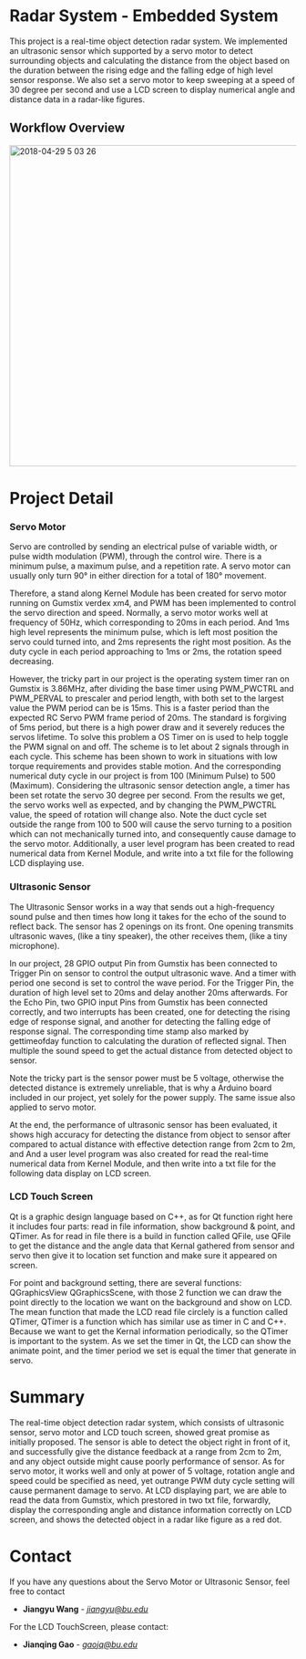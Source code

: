 # Radar System - Embedded System

This project is a real-time object detection radar system. We implemented an ultrasonic sensor which supported by a servo motor to detect surrounding objects and calculating the distance from the object based on the duration between the rising edge and the falling edge of high level sensor response. We also set a servo motor to keep sweeping at a speed of 30 degree per second and use a LCD screen to display numerical angle and distance data in a radar-like figures. 

## Workflow Overview

<img width="563" alt="2018-04-29 5 03 26" src="https://user-images.githubusercontent.com/22137277/39411025-d888f864-4bcf-11e8-8b2e-dc9fb5b53de6.png">


# Project Detail

### Servo Motor

Servo are controlled by sending an electrical pulse of variable width, or pulse width modulation (PWM), through the control wire. There is a minimum pulse, a maximum pulse, and a repetition rate. A servo motor can usually only turn 90° in either direction for a total of 180° movement. 

Therefore, a stand along Kernel Module has been created for servo motor running on Gumstix verdex xm4, and PWM has been implemented to control the servo direction and speed. Normally, a servo motor works well at frequency of 50Hz, which corresponding to 20ms in each period. And 1ms high level represents the minimum pulse, which is left most position the servo could turned into, and 2ms represents the right most position. As the duty cycle in each period approaching to 1ms or 2ms, the rotation speed decreasing.

However, the tricky part in our project is the operating system timer ran on Gumstix is 3.86MHz, after dividing the base timer using PWM_PWCTRL and PWM_PERVAL to prescaler and period length, with both set to the largest value the PWM period can be is 15ms. This is a faster period than the expected RC Servo PWM frame period of 20ms. The standard is forgiving of 5ms period, but there is a high power draw and it severely reduces the servos lifetime. To solve this problem a OS Timer on is used to help toggle the PWM signal on and off. The scheme is to let about 2 signals through in each cycle. This scheme has been shown to work in situations with low torque requirements and provides stable motion. And the corresponding numerical duty cycle in our project is from 100 (Minimum Pulse) to 500 (Maximum). Considering the ultrasonic sensor detection angle, a timer has been set rotate the servo 30 degree per second. From the results we get, the servo works well as expected, and by changing the PWM_PWCTRL value, the speed of rotation will change also. Note the duct cycle set outside the range from 100 to 500 will cause the servo turning to a position which can not mechanically turned into, and consequently cause damage to the servo motor. Additionally, a user level program has been created to read numerical data from Kernel Module, and write into a txt file for the following LCD displaying use.

### Ultrasonic Sensor

The Ultrasonic Sensor works in a way that sends out a high-frequency sound pulse and then times how long it takes for the echo of the sound to reflect back. The sensor has 2 openings on its front. One opening transmits ultrasonic waves, (like a tiny speaker), the other receives them, (like a tiny microphone).

In our project, 28 GPIO output Pin from Gumstix has been connected to Trigger Pin on sensor to control the output ultrasonic wave. And a timer with period one second is set to control the wave period. For the Trigger Pin, the duration of high level set to 20ms and delay another 20ms afterwards. For the Echo Pin, two GPIO input Pins from Gumstix has been connected correctly, and two interrupts has been created, one for detecting the rising edge of response signal, and another for detecting the falling edge of response signal. The corresponding time stamp also marked by gettimeofday function to calculating the duration of reflected signal. Then multiple the sound speed to get the actual distance from detected object to sensor.

Note the tricky part is the sensor power must be 5 voltage, otherwise the detected distance is extremely unreliable, that is why a Arduino board included in our project, yet solely for the power supply. The same issue also applied to servo motor.

At the end, the performance of ultrasonic sensor has been evaluated, it shows high accuracy for detecting the distance from object to sensor after compared to actual distance with effective detection range from 2cm to 2m, and And a user level program was also created for read the real-time numerical data from Kernel Module, and then write into a txt file for the following data display on LCD screen.

### LCD Touch Screen

Qt is a graphic design language based on C++, as for Qt function right here it includes four parts: read in file information, show background & point, and QTimer. As for read in file there is a build in function called QFile, use QFile to get the distance and the angle data that Kernal gathered from sensor and servo then give it to location set function and make sure it appeared on screen.

For point and background setting, there are several functions: QGraphicsView QGraphicsScene, with those 2 function we can draw the point directly to the location we want on the background and show on LCD. The mean function that made the LCD read file circlely is a function called QTimer, QTimer is a function which has similar use as timer in C and C++. Because we want to get the Kernal information periodically, so the QTimer is important to the system. As we set the timer in Qt, the LCD can show the animate point, and the timer period we set is equal the timer that generate in servo.

# Summary

The real-time object detection radar system, which consists of ultrasonic sensor, servo motor and LCD touch screen, showed great promise as initially proposed. The sensor is able to detect the object right in front of it, and successfully give the distance feedback at a range from 2cm to 2m, and any object outside might cause poorly performance of sensor. As for servo motor, it works well and only at power of 5 voltage, rotation angle and speed could be specified as need, yet outrange PWM duty cycle setting will cause permanent damage to servo. At LCD displaying part, we are able to read the data from Gumstix, which prestored in two txt file, forwardly, display the corresponding angle and distance information correctly on LCD screen, and shows the detected object in a radar like figure as a red dot.

# Contact

If you have any questions about the Servo Motor or Ultrasonic Sensor, feel free to contact

* **Jiangyu Wang** - *jiangyu@bu.edu*

For the LCD TouchScreen, please contact:

* **Jianqing Gao** - *gaojq@bu.edu*
